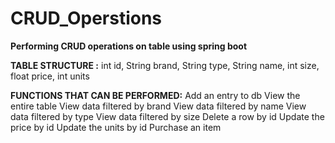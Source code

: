 # CRUD_Operstions
**Performing CRUD operations on table using spring boot**

**TABLE STRUCTURE :**
int id, String brand, String type, String name, int size, float price, int units

**FUNCTIONS THAT CAN BE PERFORMED:**
Add an entry to db
View the entire table
View data filtered by brand 
View data filtered by name
View data filtered by type 
View data filtered by size
Delete a row by id
Update the price by id
Update the units by id
Purchase an item
